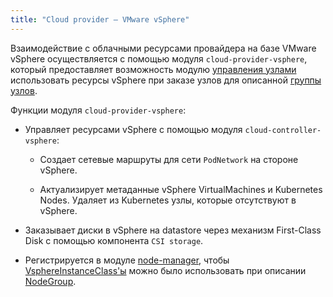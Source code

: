 ```yaml
---
title: "Cloud provider — VMware vSphere"
---
```


Взаимодействие с облачными ресурсами провайдера на базе VMware vSphere осуществляется с помощью модуля `cloud-provider-vsphere`, который предоставляет возможность модулю [управления узлами](../../modules/040-node-manager/) использовать ресурсы vSphere при заказе узлов для описанной [группы узлов](../../modules/040-node-manager/cr.html#nodegroup).

Функции модуля `cloud-provider-vsphere`:

* Управляет ресурсами vSphere с помощью модуля `cloud-controller-vsphere`:

  * Создает сетевые маршруты для сети `PodNetwork` на стороне vSphere.

  * Актуализирует метаданные vSphere VirtualMachines и Kubernetes Nodes. Удаляет из Kubernetes узлы, которые отсутствуют в vSphere.

* Заказывает диски в vSphere на datastore через механизм First-Class Disk с помощью компонента `CSI storage`.

* Регистрируется в модуле [node-manager](../../modules/040-node-manager/), чтобы [VsphereInstanceClass'ы](cr.html#vsphereinstanceclass) можно было использовать при описании [NodeGroup](../../modules/040-node-manager/cr.html#nodegroup).
